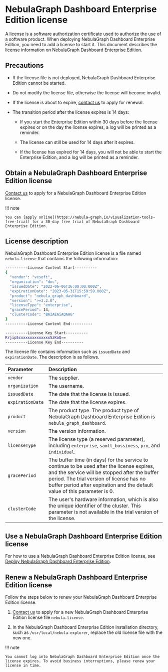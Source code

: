 # NebulaGraph Dashboard Enterprise Edition license

A license is a software authorization certificate used to authorize the use of a software product. When deploying NebulaGraph Dashboard Enterprise Edition, you need to add a license to start it. This document describes the license information on NebulaGraph Dashboard Enterprise Edition.

## Precautions

- If the license file is not deployed, NebulaGraph Dashboard Enterprise Edition cannot be started.

- Do not modify the license file, otherwise the license will become invalid.

- If the license is about to expire, [contact us](https://www.nebula-graph.io/contact) to apply for renewal.

- The transition period after the license expires is 14 days:

  - If you start the Enterprise Edition within 30 days before the license expires or on the day the license expires, a log will be printed as a reminder.

  - The license can still be used for 14 days after it expires.

  - If the license has expired for 14 days, you will not be able to start the Enterprise Edition, and a log will be printed as a reminder.


## Obtain a NebulaGraph Dashboard Enterprise Edition license

[Contact us](https://www.nebula-graph.io/contact) to apply for a NebulaGraph Dashboard Enterprise Edition license.

!!! note

    You can [apply online](https://nebula-graph.io/visualization-tools-free-trial) for a 30-day free trial of NebulaGraph Dashboard Enterprise Edition.

## License description

NebulaGraph Dashboard Enterprise Edition license is a file named `nebula.license` that contains the following information:

```bash
----------License Content Start----------
{
  "vendor": "vesoft",
  "organization": "doc",
  "issuedDate": "2022-06-06T16:00:00.000Z",
  "expirationDate": "2023-05-31T15:59:59.000Z",
  "product": "nebula_graph_dashboard",
  "version": ">=3.2.0",
  "licenseType": "enterprise",
  "gracePeriod": 14,
  "clusterCode": "BAIAEAiAQAAG"
}
----------License Content End----------

----------License Key Start----------
Rrjip5cxxxxxxxxxxxxx5zKoQ==
----------License Key End----------
```

The license file contains information such as `issuedDate` and `expirationDate`. The description is as follows.

|Parameter|Description|
|:---|:---|
|`vendor`|The supplier.|
|`organization`|The username.|
|`issuedDate`|The date that the license is issued. |
|`expirationDate`|The date that the license expires.|
|`product`|The product type. The product type of NebulaGraph Dashboard Enterprise Edition is `nebula_graph_dashboard`.|
|`version`|The version information.|
|`licenseType`|The license type (a reserved parameter), including `enterprise`, `samll_bussiness`, `pro`, and `individual`. |
|`gracePeriod`| The buffer time (in days) for the service to continue to be used after the license expires, and the service will be stopped after the buffer period. The trial version of license has no buffer period after expiration and the default value of this parameter is 0. |
|`clusterCode`| The user's hardware information, which is also the unique identifier of the cluster. This parameter is not available in the trial version of the license. |


## Use a NebulaGraph Dashboard Enterprise Edition license

For how to use a NebulaGraph Dashboard Enterprise Edition license, see [Deploy NebulaGraph Dashboard Enterprise Edition](2.deploy-connect-dashboard-ent.md).

## Renew a NebulaGraph Dashboard Enterprise Edition license

Follow the steps below to renew your NebulaGraph Dashboard Enterprise Edition license.

1. [Contact us](https://www.nebula-graph.io/contact) to apply for a new NebulaGraph Dashboard Enterprise Edition license file `nebula.license`.

2. In the NebulaGraph Dashboard Enterprise Edition installation directory, such as `/usr/local/nebula-explorer`, replace the old license file with the new one. 

!!! note

    You cannot log into NebulaGraph Dashboard Enterprise Edition once the license expires. To avoid business interruptions, please renew your license in time. 
    
